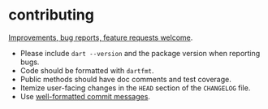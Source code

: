 contributing
============

[Improvements, bug reports, feature requests welcome][gh-issues].

- Please include `dart --version` and the package version when reporting bugs.
- Code should be formatted with `dartfmt`.
- Public methods should have doc comments and test coverage.
- Itemize user-facing changes in the `HEAD` section of the `CHANGELOG` file.
- Use [well-formatted commit messages][git-log-fmt].


[gh-issues]: https://github.com/java-james/flutter_dotenv/issues
[git-log-fmt]: http://tbaggery.com/2008/04/19/a-note-about-git-commit-messages.html
